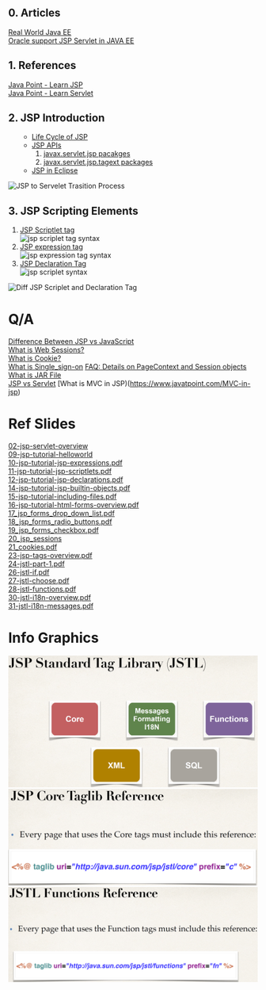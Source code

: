 ## 0. Articles
[Real World Java EE](https://real-world-java-ee.zeef.com/arjan.tijms)\
[Oracle support JSP Servlet in JAVA EE](www.oracle.com/technetwork/java/javaee/tech/index.html)

## 1. References
[Java Point - Learn JSP](https://www.javatpoint.com/jsp-tutorial)\
[Java Point - Learn Servlet](https://www.javatpoint.com/servlet-tutorial)

## 2. JSP Introduction
<ol>
  <ul>
    <li><a href="https://www.javatpoint.com/jsp-tutorial">Life Cycle of JSP</a></li>
    <li><a href="https://www.javatpoint.com/jsp-api">JSP APIs</a>
      <ol>
        <li><a href="https://docs.oracle.com/javaee/7/api/javax/servlet/jsp/package-summary.html">javax.servlet.jsp pacakges</a></li>
        <li><a href="https://tomcat.apache.org/tomcat-7.0-doc/jspapi/javax/servlet/jsp/tagext/package-summary.html">javax.servlet.jsp.tagext packages</a></li>
      </ol>
    </li>
    <li><a href="https://www.javatpoint.com/creating-jsp-in-eclipse-ide">JSP in Eclipse</a></li>
  </ul>
</ol>

![JSP to Servelet Trasition Process](https://github.com/Blackdog-Programmer/JSP-Servlet/blob/master/reference/JSP-Fundamentals/JSP-to-Servlet-Transition.png)

## 3. JSP Scripting Elements
<ol>
  <li><a href="https://www.javatpoint.com/jsp-scriptlet-tag">JSP Scriptlet tag</a></li>
  <img src="https://github.com/Blackdog-Programmer/JSP-Servlet/blob/master/reference/JSP-Fundamentals/jsp_scriplet_tag_syntax.png" alt="jsp scriplet tag syntax">
  <li><a href="https://www.javatpoint.com/jsp-expression-tag">JSP expression tag</a></li>
  <img src="https://github.com/Blackdog-Programmer/JSP-Servlet/blob/master/reference/JSP-Fundamentals/jsp_expression_tag_syntax.png" alt="jsp expression tag syntax">
  <li><a href="https://www.javatpoint.com/jsp-declaration-tag">JSP Declaration Tag</a></li>
  <img src="https://github.com/Blackdog-Programmer/JSP-Servlet/blob/master/reference/JSP-Fundamentals/jsp_declaration_tag_syntax.png" alt="jsp scriplet syntax">  
</ol>

![Diff JSP Scriplet and Declaration Tag](https://github.com/Blackdog-Programmer/JSP-Servlet/blob/master/reference/JSP-Fundamentals/Diff_JSP_Scriplet_Delcaration_Tag.png)

# Q/A
[Difference Between JSP vs JavaScript](https://www.educba.com/jsp-vs-javascript/)\
[What is Web Sessions?](https://stackoverflow.com/questions/3804209/what-are-sessions-how-do-they-work)\
[What is Cookie?](http://www.whatarecookies.com/)\
[What is Single_sign-on](https://en.wikipedia.org/wiki/Single_sign-on)
[FAQ: Details on PageContext and Session objects](https://www.udemy.com/course/jsp-tutorial/learn/lecture/6081918#overview)\
[What is JAR File](https://www.geeksforgeeks.org/jar-files-java/)\
[JSP vs Servlet](https://www.quora.com/What-is-the-difference-between-Java-servlets-and-JSP)
[What is MVC in JSP)(https://www.javatpoint.com/MVC-in-jsp)

# Ref Slides
[02-jsp-servlet-overview](https://github.com/Blackdog-Programmer/JSP/blob/master/reference/02-jsp-servlet-overview.pdf)\
[09-jsp-tutorial-helloworld](https://github.com/Blackdog-Programmer/JSP/blob/master/reference/09-jsp-tutorial-helloworld.pdf)\
[10-jsp-tutorial-jsp-expressions.pdf](https://github.com/Blackdog-Programmer/JSP/blob/master/reference/10-jsp-tutorial-jsp-expressions.pdf)\
[11-jsp-tutorial-jsp-scriptlets.pdf](https://github.com/Blackdog-Programmer/JSP/blob/master/reference/11-jsp-tutorial-jsp-scriptlets.pdf)\
[12-jsp-tutorial-jsp-declarations.pdf](https://github.com/Blackdog-Programmer/JSP/blob/master/reference/12-jsp-tutorial-jsp-declarations.pdf)\
[14-jsp-tutorial-jsp-builtin-objects.pdf](https://github.com/Blackdog-Programmer/JSP/blob/master/reference/14-jsp-tutorial-jsp-builtin-objects.pdf)\
[15-jsp-tutorial-including-files.pdf](https://github.com/Blackdog-Programmer/JSP/blob/master/reference/15-jsp-tutorial-including-files.pdf)\
[16-jsp-tutorial-html-forms-overview.pdf](https://github.com/Blackdog-Programmer/JSP/blob/master/reference/16-jsp-tutorial-html-forms-overview.pdf)\
[17_jsp_forms_drop_down_list.pdf](https://github.com/Blackdog-Programmer/JSP/blob/master/reference/17_jsp_forms_drop_down_list.pdf)\
[18_jsp_forms_radio_buttons.pdf](https://github.com/Blackdog-Programmer/JSP/blob/master/reference/18_jsp_forms_radio_buttons.pdf)\
[19_jsp_forms_checkbox.pdf](https://github.com/Blackdog-Programmer/JSP/blob/master/reference/19_jsp_forms_checkbox.pdf)\
[20_jsp_sessions](https://github.com/Blackdog-Programmer/JSP/blob/master/reference/20_jsp_sessions.pdf)\
[21_cookies.pdf](https://github.com/Blackdog-Programmer/JSP/blob/master/reference/21_cookies.pdf)\
[23-jsp-tags-overview.pdf](https://github.com/Blackdog-Programmer/JSP/blob/master/reference/23-jsp-tags-overview.pdf)\
[24-jstl-part-1.pdf](https://github.com/Blackdog-Programmer/JSP/blob/master/reference/24-jstl-part-1.pdf)\
[26-jstl-if.pdf](https://github.com/Blackdog-Programmer/JSP/blob/master/reference/26-jstl-if.pdf)\
[27-jstl-choose.pdf](https://github.com/Blackdog-Programmer/JSP/blob/master/reference/27-jstl-choose.pdf)\
[28-jstl-functions.pdf](https://github.com/Blackdog-Programmer/JSP/blob/master/reference/28-jstl-functions.pdf)\
[30-jstl-i18n-overview.pdf](https://github.com/Blackdog-Programmer/JSP/blob/master/reference/30-jstl-i18n-overview.pdf)\
[31-jstl-i18n-messages.pdf](https://github.com/Blackdog-Programmer/JSP/blob/master/reference/31-jstl-i18n-messages.pdf)

# Info Graphics
![JSTL_ServiceTags.png](https://github.com/Blackdog-Programmer/JSP/blob/master/reference/JSTL_ServiceTags.png)\
![JSTL_CoreTag_Include.png](https://github.com/Blackdog-Programmer/JSP/blob/master/reference/JSTL_CoreTag_Include.png)\
![JSTL_FunctionTag_Include.png](https://github.com/Blackdog-Programmer/JSP/blob/master/reference/JSTL_FunctionTag_Include.png)
